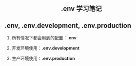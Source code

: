 <h2 align='center'>.env 学习笔记</h2>

## .env, .env.development, .env.production

1. 所有情况下都会用到的配置：**.env**

2. 开发环境使用：**.env.development**

3. 生产环境使用：**.env.production**

